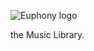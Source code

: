 ![Euphony logo](https://raw.github.com/tomillie/Euphony/master/Euphony/Euphony-WEB/src/main/webapp/img/euphony-logo.png)

the Music Library.
